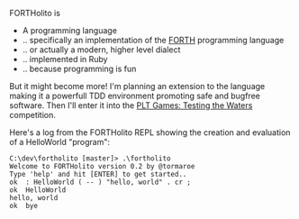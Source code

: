 FORTHolito is

* A programming language
* .. specifically an implementation of the [FORTH](http://en.wikipedia.org/wiki/Forth_%28programming_language%29) programming language
* .. or actually a modern, higher level dialect
* .. implemented in Ruby
* .. because programming is fun

But it might become more! I'm planning an extension to the language making it a powerfull TDD environment promoting safe and bugfree software. Then I'll enter it into the [PLT Games: Testing the Waters](http://www.pltgames.com/competition/2013/1) competition.

Here's a log from the FORTHolito REPL showing the creation and evaluation of a HelloWorld "program":

    C:\dev\fortholito [master]> .\fortholito
    Welcome to FORTHolito version 0.2 by @tormaroe
    Type 'help' and hit [ENTER] to get started..
    ok  : HelloWorld ( -- ) "hello, world" . cr ;
    ok  HelloWorld
    hello, world
    ok  bye

